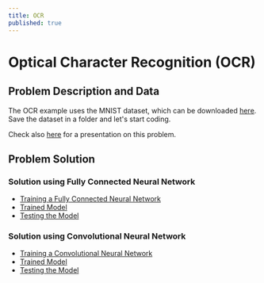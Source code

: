 ```yaml
---
title: OCR
published: true
---
```


# Optical Character Recognition (OCR)

## Problem Description and Data

The OCR example uses the MNIST dataset, which can be downloaded
<a target="_blank" href="{{site.dataurl}}/OCR/mnist.npz">here</a>.
Save the dataset in a folder and let's start coding.

Check also <a target="_blank" href="{{site.baseurl}}/presentations/OCR.pdf">here</a>
for a presentation on this problem.

## Problem Solution

### Solution using Fully Connected Neural Network

- <a target="_blank" href="{{site.dataurl}}/OCR/training.py">Training a Fully Connected Neural Network</a>
- <a target="_blank" href="{{site.dataurl}}/OCR/model.h5">Trained Model</a>
- <a target="_blank" href="{{site.dataurl}}/OCR/testing.py">Testing the Model</a>

### Solution using Convolutional Neural Network

- <a target="_blank" href="{{site.dataurl}}/OCR/training_cnn.py">Training a Convolutional Neural Network</a>
- <a target="_blank" href="{{site.dataurl}}/OCR/cnn_model.h5">Trained Model</a>
- <a target="_blank" href="{{site.dataurl}}/OCR/testing_cnn.py">Testing the Model</a>
